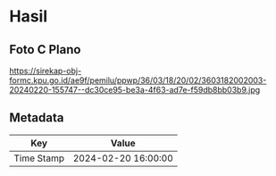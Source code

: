 # Hasil

## Foto C Plano

https://sirekap-obj-formc.kpu.go.id/ae9f/pemilu/ppwp/36/03/18/20/02/3603182002003-20240220-155747--dc30ce95-be3a-4f63-ad7e-f59db8bb03b9.jpg


## Metadata

| Key        | Value               |
| ---------- | ------------------- |
| Time Stamp | 2024-02-20 16:00:00 |



